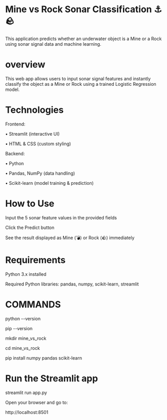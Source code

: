 # Mine vs Rock Sonar Classification ⚓🪨

This application predicts whether an underwater object is a Mine or a Rock using sonar signal data and machine learning.

# overview

This web app allows users to input sonar signal features and instantly classify the object as a Mine or Rock using a trained Logistic Regression model.

# Technologies

Frontend:

• Streamlit (interactive UI)

• HTML & CSS (custom styling)

Backend:

• Python

• Pandas, NumPy (data handling)

• Scikit-learn (model training & prediction)

# How to Use
Input the 5 sonar feature values in the provided fields

Click the Predict button

See the result displayed as Mine (💣) or Rock (🪨) immediately

# Requirements

Python 3.x installed

Required Python libraries: pandas, numpy, scikit-learn, streamlit

# COMMANDS

python --version

pip --version

mkdir mine_vs_rock

cd mine_vs_rock

pip install numpy pandas scikit-learn

# Run the Streamlit app

streamlit run app.py

Open your browser and go to:

http://localhost:8501
